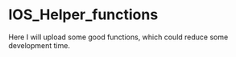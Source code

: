 # IOS_Helper_functions

Here I will upload some good functions, which could reduce some development time.

